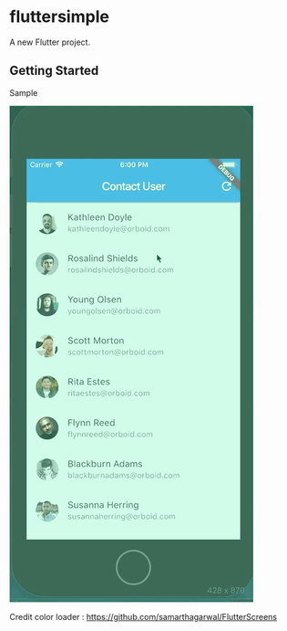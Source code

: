 # fluttersimple

A new Flutter project.

## Getting Started

Sample

![](simple.gif)

Credit color loader : https://github.com/samarthagarwal/FlutterScreens
